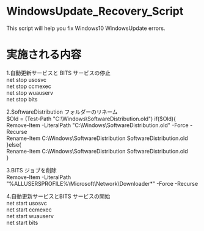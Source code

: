 # WindowsUpdate_Recovery_Script
This script will help you fix Windows10 WindowsUpdate errors.

# 実施される内容  
1.自動更新サービスと BITS サービスの停止  
net stop usosvc  
net stop ccmexec  
net stop wuauserv  
net stop bits  

2.SoftwareDistribution フォルダーのリネーム  
$Old = (Test-Path "C:\Windows\SoftwareDistribution.old")  
if($Old){  
    Remove-Item -LiteralPath "C:\Windows\SoftwareDistribution.old" -Force -Recurse  
    Rename-Item C:\Windows\SoftwareDistribution SoftwareDistribution.old  
}else{  
	Rename-Item C:\Windows\SoftwareDistribution SoftwareDistribution.old  
}  

3.BITS ジョブを削除  
Remove-Item -LiteralPath "%ALLUSERSPROFILE%\Microsoft\Network\Downloader\*" -Force -Recurse  

4.自動更新サービスとBITS サービスの開始  
net start usosvc  
net start ccmexec  
net start wuauserv  
net start bits  
